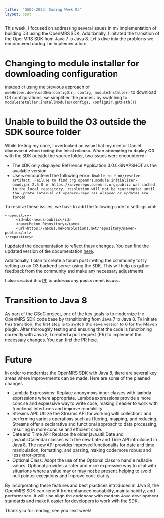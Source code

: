 ```yaml
---
title:  "GSOC-2023: Coding Week 03"
layout: post
---
```


This week, I focused on addressing several issues in my implementation of building O3 using the OpenMRS SDK. Additionally, I initiated the transition of the OpenMRS SDK from Java 7 to Java 8. Let's dive into the problems we encountered during the implementation:




# Changing to module installer for downloading configuration

Instead of using the previous approach of ````owaHelper.downloadOwa(configDir, config, moduleInstaller)```` to download O3 configurations, we simplified the process by switching to ````moduleInstaller.installModules(configs, configDir.getPath())````


# Unable to build the O3 outside the SDK source folder

While testing my code, I overlooked an issue that my mentor Daniel discovered when testing the initial release. When attempting to deploy O3 with the SDK outside the source folder, two issues were encountered:

* The SDK only displayed Reference Application 3.0.0-SNAPSHOT as the available version.
* Users encountered the following error:
```` Unable to find/resolve artifact. Failure to find org.openmrs.module:initializer-omod:jar:2.5.0 in https://mavenrepo.openmrs.org/public was cached in the local repository, resolution will not be reattempted until the update interval of openmrs-repo has elapsed or updates are forced ````

To resolve these issues, we have to add the following code to settings.xml:

````
<repository>
     <id>mks-nexus-public</id>
     <name>Mekom Repository</name>
     <url>https://nexus.mekomsolutions.net/repository/maven-public</url>
</repository>
````

I updated the documentation to reflect these changes. You can find the updated version of the documentation [here](https://wiki.openmrs.org/pages/viewpage.action?pageId=224527013#O3ImplementerDocumentation:SetUp,Configure&Deploy-Prerequisite).

Additionally, I plan to create a forum post inviting the community to try setting up an O3 backend server using the SDK. This will help us gather feedback from the community and make any necessary adjustments.

I also created this [PR](https://github.com/openmrs/openmrs-sdk/pull/221) to address any post commit issues.

# Transition to Java 8

As part of the GSoC project, one of the key goals is to modernize the OpenMRS SDK code base by transitioning from Java 7 to Java 8. To initiate this transition, the first step is to switch the Java version to 8 for the Maven plugin.
After thoroughly testing and ensuring that the code is functioning correctly with Java 8, I created a pull request (PR) to implement the necessary changes. You can find the PR [here](https://github.com/openmrs/openmrs-sdk/pull/222).

# Future

In order to modernize the OpenMRS SDK with Java 8, there are several key areas where improvements can be made. Here are some of the planned changes:

* Lambda Expressions: Replace anonymous inner classes with lambda expressions where appropriate. Lambda expressions provide a more concise and expressive way to write code, making it easier to work with functional interfaces and improve readability.
* Streams API: Utilize the Streams API for working with collections and performing various operations such as filtering, mapping, and reducing. Streams offer a declarative and functional approach to data processing, resulting in more concise and efficient code.
* Date and Time API: Replace the older java.util.Date and java.util.Calendar classes with the new Date and Time API introduced in Java 8. The new API provides improved functionality for date and time manipulation, formatting, and parsing, making code more robust and less error-prone.
* Optional Class: Adopt the use of the Optional class to handle nullable values. Optional provides a safer and more expressive way to deal with situations where a value may or may not be present, helping to avoid null pointer exceptions and improve code clarity.

By incorporating these features and best practices introduced in Java 8, the OpenMRS SDK can benefit from enhanced readability, maintainability, and performance. It will also align the codebase with modern Java development standards and make it easier for developers to work with the SDK.

Thank you for reading, see you next week!



















